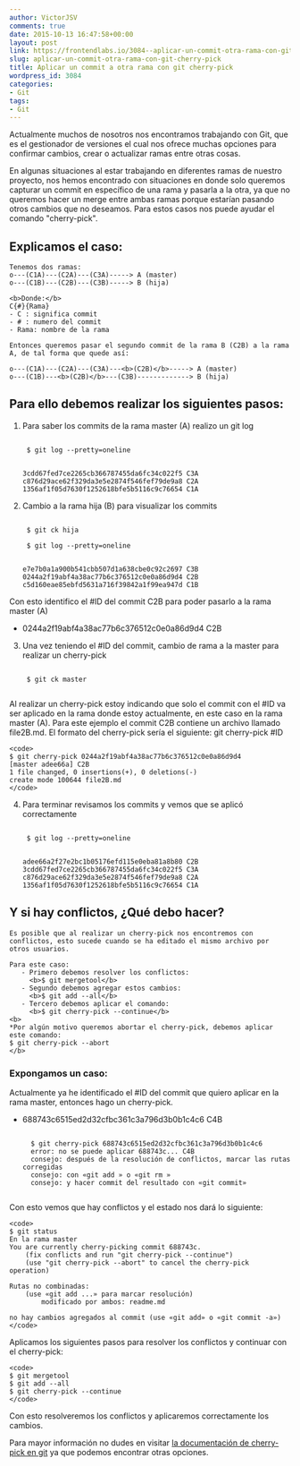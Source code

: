 ```yaml
---
author: VictorJSV
comments: true
date: 2015-10-13 16:47:58+00:00
layout: post
link: https://frontendlabs.io/3084--aplicar-un-commit-otra-rama-con-git-cherry-pick
slug: aplicar-un-commit-otra-rama-con-git-cherry-pick
title: Aplicar un commit a otra rama con git cherry-pick
wordpress_id: 3084
categories:
- Git
tags:
- Git
---
```


Actualmente muchos de nosotros nos encontramos trabajando con Git, que es el gestionador de versiones el cual nos ofrece muchas opciones para confirmar cambios, crear o actualizar ramas entre otras cosas.

En algunas situaciones al estar trabajando en diferentes ramas de nuestro proyecto, nos hemos encontrado con situaciones en donde solo queremos capturar un commit en específico de una rama y pasarla a la otra, ya que no queremos hacer un merge entre ambas ramas porque estarían pasando otros cambios que no deseamos.
Para estos casos nos puede ayudar el comando "cherry-pick".


## Explicamos el caso:







    
    
    Tenemos dos ramas:
    o---(C1A)---(C2A)---(C3A)-----> A (master)
    o---(C1B)---(C2B)---(C3B)-----> B (hija)
    
    <b>Donde:</b>
    C{#}{Rama}
    - C : significa commit
    - # : numero del commit
    - Rama: nombre de la rama
    
    Entonces queremos pasar el segundo commit de la rama B (C2B) a la rama A, de tal forma que quede así:
    
    o---(C1A)---(C2A)---(C3A)---<b>(C2B)</b>-----> A (master)
    o---(C1B)---<b>(C2B)</b>---(C3B)-------------> B (hija)
    





  



## Para ello debemos realizar los siguientes pasos:



1. Para saber los commits de la rama master (A) realizo un git log

    
    <code>
    $ git log --pretty=oneline
    
    3cdd67fed7ce2265cb366787455da6fc34c022f5 C3A
    c876d29ace62f329da3e5e2874f546fef79de9a8 C2A
    1356af1f05d7630f1252618bfe5b5116c9c76654 C1A
    </code>
    


2. Cambio a la rama hija (B) para visualizar los commits

    
    <code>
    $ git ck hija 
    </code>
    



    
    <code>
    $ git log --pretty=oneline
    
    e7e7b0a1a900b541cbb507d1a638cbe0c92c2697 C3B
    0244a2f19abf4a38ac77b6c376512c0e0a86d9d4 C2B
    c5d160eae85ebfd5631a716f39842a1f99ea947d C1B
    </code>
    


Con esto identifico el #ID del commit C2B para poder pasarlo a la rama master (A)
- 0244a2f19abf4a38ac77b6c376512c0e0a86d9d4 C2B

3. Una vez teniendo el #ID del commit, cambio de rama a la master para realizar un cherry-pick

    
    <code>
    $ git ck master
    </code>
    


Al realizar un cherry-pick estoy indicando que solo el commit con el #ID va ser aplicado en la rama donde estoy actualmente, en este caso en la rama master (A).
Para este ejemplo el commit C2B contiene un archivo llamado file2B.md.
El formato del cherry-pick sería el siguiente: git cherry-pick #ID

    
    <code>
    $ git cherry-pick 0244a2f19abf4a38ac77b6c376512c0e0a86d9d4
    [master adee66a] C2B
    1 file changed, 0 insertions(+), 0 deletions(-)
    create mode 100644 file2B.md
    </code>
    


4. Para terminar revisamos los commits y vemos que se aplicó correctamente

    
    <code>
    $ git log --pretty=oneline
    
    adee66a2f27e2bc1b05176efd115e0eba81a8b80 C2B
    3cdd67fed7ce2265cb366787455da6fc34c022f5 C3A
    c876d29ace62f329da3e5e2874f546fef79de9a8 C2A
    1356af1f05d7630f1252618bfe5b5116c9c76654 C1A
    </code>
    




## Y si hay conflictos, ¿Qué debo hacer?







    
    
    Es posible que al realizar un cherry-pick nos encontremos con conflictos, esto sucede cuando se ha editado el mismo archivo por otros usuarios.
    
    Para este caso:
       - Primero debemos resolver los conflictos:
         <b>$ git mergetool</b>
       - Segundo debemos agregar estos cambios:
         <b>$ git add --all</b>
       - Tercero debemos aplicar el comando:
         <b>$ git cherry-pick --continue</b>
    <b>
    *Por algún motivo queremos abortar el cherry-pick, debemos aplicar este comando:
    $ git cherry-pick --abort
    </b>
    





  



### Expongamos un caso:


Actualmente ya he identificado el #ID del commit que quiero aplicar en la rama master, entonces hago un cherry-pick.
- 688743c6515ed2d32cfbc361c3a796d3b0b1c4c6 C4B

    
    <code>
    $ git cherry-pick 688743c6515ed2d32cfbc361c3a796d3b0b1c4c6
    error: no se puede aplicar 688743c... C4B
    consejo: después de la resolución de conflictos, marcar las rutas corregidas
    consejo: con «git add » o «git rm »
    consejo: y hacer commit del resultado con «git commit»
    </code>
    


Con esto vemos que hay conflictos y el estado nos dará lo siguiente:

    
    <code>
    $ git status
    En la rama master
    You are currently cherry-picking commit 688743c.
        (fix conflicts and run "git cherry-pick --continue")
        (use "git cherry-pick --abort" to cancel the cherry-pick operation)
    
    Rutas no combinadas:
        (use «git add ...» para marcar resolución)
            modificado por ambos: readme.md
    
    no hay cambios agregados al commit (use «git add» o «git commit -a»)
    </code>
    


Aplicamos los siguientes pasos para resolver los conflictos y continuar con el cherry-pick:

    
    <code>
    $ git mergetool
    $ git add --all
    $ git cherry-pick --continue
    </code>
    


Con esto resolveremos los conflictos y aplicaremos correctamente los cambios.

Para mayor información no dudes en visitar [la documentación de cherry-pick en git](https://git-scm.com/docs/git-cherry-pick) ya que podemos encontrar otras opciones.
